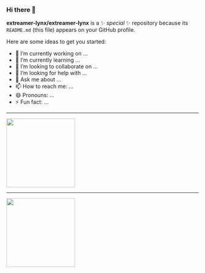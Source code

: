### Hi there 👋


**extreamer-lynx/extreamer-lynx** is a ✨ _special_ ✨ repository because its `README.md` (this file) appears on your GitHub profile.

Here are some ideas to get you started:

- 🔭 I’m currently working on ...
- 🌱 I’m currently learning ...
- 👯 I’m looking to collaborate on ...
- 🤔 I’m looking for help with ...
- 💬 Ask me about ...
- 📫 How to reach me: ...
- 😄 Pronouns: ...
- ⚡ Fun fact: ...

<hr>
<div>
  <a href="https://github.com/figueiredojoaopedro">
  <img height="180em" src="https://github-readme-stats.vercel.app/api?username=figueiredojoaopedro&show_icons=true&theme=dark&include_all_commits=true&count_private=true"/>
    <hr>
  <img height="180em" src="https://github-readme-stats.vercel.app/api/top-langs/?username=figueiredojoaopedro&layout=compact&langs_count=16&theme=dark"/>
</div>
